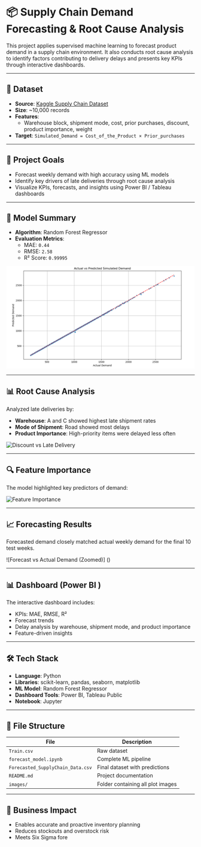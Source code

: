 # 📦 Supply Chain Demand Forecasting & Root Cause Analysis

This project applies supervised machine learning to forecast product demand in a supply chain environment. It also conducts root cause analysis to identify factors contributing to delivery delays and presents key KPIs through interactive dashboards.

---

## 📁 Dataset

- **Source**: [Kaggle Supply Chain Dataset](https://www.kaggle.com/datasets/prachi13/customer-analytics)
- **Size**: ~10,000 records
- **Features**:
  - Warehouse block, shipment mode, cost, prior purchases, discount, product importance, weight
- **Target**: `Simulated_Demand = Cost_of_the_Product × Prior_purchases`

---

## 🎯 Project Goals

- Forecast weekly demand with high accuracy using ML models
- Identify key drivers of late deliveries through root cause analysis
- Visualize KPIs, forecasts, and insights using Power BI / Tableau dashboards

---

## 🧠 Model Summary

- **Algorithm**: Random Forest Regressor
- **Evaluation Metrics**:
  - MAE: `0.44`
  - RMSE: `2.58`
  - R² Score: `0.99995`

![Actual vs Predicted Demand](images/actual_vs_predicted.png)

---

## 📊 Root Cause Analysis

Analyzed late deliveries by:
- **Warehouse**: A and C showed highest late shipment rates
- **Mode of Shipment**: Road showed most delays
- **Product Importance**: High-priority items were delayed less often

![Discount vs Late Delivery]()

---

## 🔍 Feature Importance

The model highlighted key predictors of demand:

![Feature Importance]()

---

## 📈 Forecasting Results

Forecasted demand closely matched actual weekly demand for the final 10 test weeks.

![Forecast vs Actual Demand (Zoomed)] ()

---

## 📊 Dashboard (Power BI )

The interactive dashboard includes:
- KPIs: MAE, RMSE, R²
- Forecast trends
- Delay analysis by warehouse, shipment mode, and product importance
- Feature-driven insights


---

## 🛠️ Tech Stack

- **Language**: Python
- **Libraries**: scikit-learn, pandas, seaborn, matplotlib
- **ML Model**: Random Forest Regressor
- **Dashboard Tools**: Power BI, Tableau Public
- **Notebook**: Jupyter

---

## 📂 File Structure

| File | Description |
|------|-------------|
| `Train.csv` | Raw dataset |
| `forecast_model.ipynb` | Complete ML pipeline |
| `Forecasted_SupplyChain_Data.csv` | Final dataset with predictions |
| `README.md` | Project documentation |
| `images/` | Folder containing all plot images |

---

## 📌 Business Impact

- Enables accurate and proactive inventory planning
- Reduces stockouts and overstock risk
- Meets Six Sigma fore
